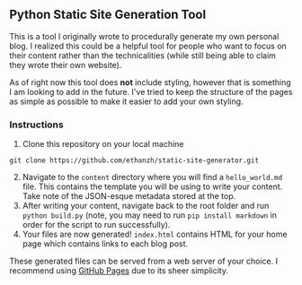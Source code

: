 ## Python Static Site Generation Tool

This is a tool I originally wrote to procedurally generate my own personal blog. 
I realized this could be a helpful tool for people who want to focus on their content
rather than the technicalities (while still being able to claim they wrote their own website).

As of right now this tool does **not** include styling, however that is something I am looking to add in the future. I've tried to keep the structure of the pages as simple as possible to make it easier to add your own styling.

### Instructions

1. Clone this repository on your local machine
```
git clone https://github.com/ethanzh/static-site-generator.git
```
2. Navigate to the ```content``` directory where you will find a ```hello_world.md``` file. This contains the template you will be using to write your content. Take note of the JSON-esque metadata stored at the top.
3. After writing your content, navigate back to the root folder and run ```python build.py``` (note, you may need to run ```pip install markdown``` in order for the script to run successfully).
4. Your files are now generated! ```index.html``` contains HTML for your home page which contains links to each blog post.

These generated files can be served from a web server of your choice. I recommend using [GitHub Pages](https://pages.github.com/) due to its sheer simplicity.